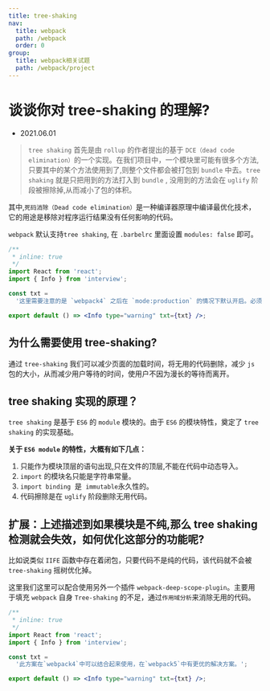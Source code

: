 ```yaml
---
title: tree-shaking
nav:
  title: webpack
  path: /webpack
  order: 0
group:
  title: webpack相关试题
  path: /webpack/project
---
```


# 谈谈你对 tree-shaking 的理解?

- 2021.06.01

> `tree shaking` 首先是由 `rollup` 的作者提出的基于 `DCE（dead code elimination）`的一个实现。在我们项目中，一个模块里可能有很多个方法,只要其中的某个方法使用到了,则整个文件都会被打包到 `bundle` 中去。`tree shaking` 就是只把用到的方法打入到 `bundle` , 没用到的方法会在 `uglify` 阶段被擦除掉,从而减小了包的体积。

其中,`死码消除（Dead code elimination）`是一种编译器原理中编译最优化技术，它的用途是移除对程序运行结果没有任何影响的代码。

`webpack` 默认支持`tree shaking`, 在 `.barbelrc` 里面设置 `modules: false` 即可。

```jsx
/**
 * inline: true
 */
import React from 'react';
import { Info } from 'interview';

const txt =
  '这里需要注意的是 `webpack4` 之后在 `mode:production` 的情况下默认开启。必须是 `ES6` 的语法, `CJS` 的方式不支持,且其中编写的方法不能有副作用，否则就会失效。';

export default () => <Info type="warning" txt={txt} />;
```

## 为什么需要使用 tree-shaking?

通过 `tree-shaking` 我们可以减少页面的加载时间，将无用的代码删除，减少 `js` 包的大小，从而减少用户等待的时间，使用户不因为漫长的等待而离开。

## tree shaking 实现的原理？

`tree shaking` 是基于 `ES6` 的 `module` 模块的。由于 `ES6` 的模块特性，奠定了 `tree shaking` 的实现基础。

**关于 `ES6 module` 的特性，大概有如下几点：**

1. 只能作为模块顶层的语句出现,只在文件的顶层,不能在代码中动态导入。
2. `import` 的模块名只能是字符串常量。
3. `import binding`  是  `immutable`永久性的。
4. 代码擦除是在 `uglify` 阶段删除无用代码。

## 扩展：上述描述到如果模块是不纯,那么 tree shaking 检测就会失效，如何优化这部分的功能呢?

比如说类似 `IIFE` 函数中存在着闭包，只要代码不是纯的代码，该代码就不会被 `tree-shaking` 摇树优化掉。

这里我们这里可以配合使用另外一个插件 `webpack-deep-scope-plugin`。主要用于填充 `webpack` 自身 `Tree-shaking` 的不足，通过`作用域分析`来消除无用的代码。

```jsx
/**
 * inline: true
 */
import React from 'react';
import { Info } from 'interview';

const txt =
  '此方案在`webpack4`中可以结合起来使用，在`webpack5`中有更优的解决方案。';

export default () => <Info type="warning" txt={txt} />;
```
